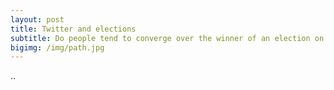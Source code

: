 ```yaml
---
layout: post
title: Twitter and elections
subtitle: Do people tend to converge over the winner of an election on Twitter?
bigimg: /img/path.jpg
---
```

..
